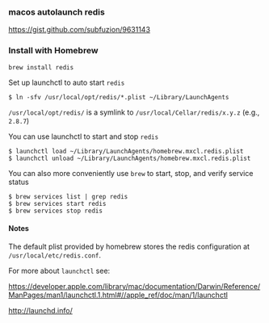 ### macos autolaunch redis

https://gist.github.com/subfuzion/9631143

### Install with Homebrew

    brew install redis

Set up launchctl to auto start `redis`

    $ ln -sfv /usr/local/opt/redis/*.plist ~/Library/LaunchAgents

`/usr/local/opt/redis/` is a symlink to `/usr/local/Cellar/redis/x.y.z` (e.g., `2.8.7`)

You can use launchctl to start and stop `redis`

    $ launchctl load ~/Library/LaunchAgents/homebrew.mxcl.redis.plist
    $ launchctl unload ~/Library/LaunchAgents/homebrew.mxcl.redis.plist

You can also more conveniently use `brew` to start, stop, and verify service status

    $ brew services list | grep redis
    $ brew services start redis
    $ brew services stop redis

#### Notes

The default plist provided by homebrew stores the redis configuration at `/usr/local/etc/redis.conf`.

For more about `launchctl` see:

https://developer.apple.com/library/mac/documentation/Darwin/Reference/ManPages/man1/launchctl.1.html#//apple_ref/doc/man/1/launchctl

http://launchd.info/